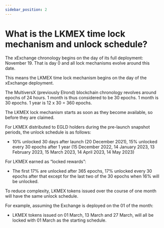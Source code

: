 ```yaml
---
sidebar_position: 2
---
```


# What is the LKMEX time lock mechanism and unlock schedule?

The xExchange chronology begins on the day of its full deployment: November 19. That is day 0 and all lock mechanisms evolve around this date.

This means the LKMEX time lock mechanism begins on the day of the xExchange deployment.

The MultiversX (previously Elrond) blockchain chronology revolves around epochs of 24 hours. 1 month is thus considered to be 30 epochs. 1 month is 30 epochs. 1 year is 12 x 30 = 360 epochs.

The LKMEX lock mechanism starts as soon as they become available, so before they are claimed.

For LKMEX distributed to EGLD holders during the pre-launch snapshot periods, the unlock schedule is as follows:

- 10% unlocked 30 days after launch (20 December 2021), 15% unlocked every 30 epochs after 1 year (15 December 2022, 14 January 2023, 13 February 2023, 15 March 2023, 14 April 2023, 14 May 2023)

For LKMEX earned as “locked rewards”:

- The first 17% are unlocked after 365 epochs, 17% unlocked every 30 epochs after that except for the last two of the 30 epochs when 16% will be unlocked.

To reduce complexity, LKMEX tokens issued over the course of one month will have the same unlock schedule.

For example, assuming the Exchange is deployed on the 01 of the month:

- LKMEX tokens issued on 01 March, 13 March and 27 March, will all be locked with 01 March as the starting schedule.
